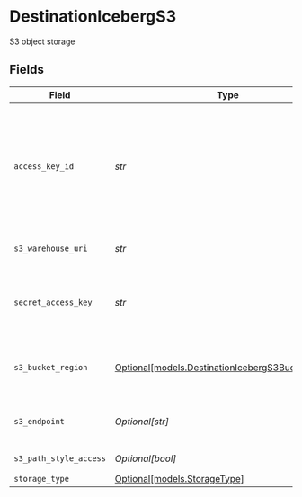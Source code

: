 # DestinationIcebergS3

S3 object storage


## Fields

| Field                                                                                                                                                                                                                                              | Type                                                                                                                                                                                                                                               | Required                                                                                                                                                                                                                                           | Description                                                                                                                                                                                                                                        | Example                                                                                                                                                                                                                                            |
| -------------------------------------------------------------------------------------------------------------------------------------------------------------------------------------------------------------------------------------------------- | -------------------------------------------------------------------------------------------------------------------------------------------------------------------------------------------------------------------------------------------------- | -------------------------------------------------------------------------------------------------------------------------------------------------------------------------------------------------------------------------------------------------- | -------------------------------------------------------------------------------------------------------------------------------------------------------------------------------------------------------------------------------------------------- | -------------------------------------------------------------------------------------------------------------------------------------------------------------------------------------------------------------------------------------------------- |
| `access_key_id`                                                                                                                                                                                                                                    | *str*                                                                                                                                                                                                                                              | :heavy_check_mark:                                                                                                                                                                                                                                 | The access key ID to access the S3 bucket. Airbyte requires Read and Write permissions to the given bucket. Read more <a href="https://docs.aws.amazon.com/general/latest/gr/aws-sec-cred-types.html#access-keys-and-secret-access-keys">here</a>. | A012345678910EXAMPLE                                                                                                                                                                                                                               |
| `s3_warehouse_uri`                                                                                                                                                                                                                                 | *str*                                                                                                                                                                                                                                              | :heavy_check_mark:                                                                                                                                                                                                                                 | The Warehouse Uri for Iceberg                                                                                                                                                                                                                      | s3a://my-bucket/path/to/warehouse                                                                                                                                                                                                                  |
| `secret_access_key`                                                                                                                                                                                                                                | *str*                                                                                                                                                                                                                                              | :heavy_check_mark:                                                                                                                                                                                                                                 | The corresponding secret to the access key ID. Read more <a href="https://docs.aws.amazon.com/general/latest/gr/aws-sec-cred-types.html#access-keys-and-secret-access-keys">here</a>                                                               | a012345678910ABCDEFGH/AbCdEfGhEXAMPLEKEY                                                                                                                                                                                                           |
| `s3_bucket_region`                                                                                                                                                                                                                                 | [Optional[models.DestinationIcebergS3BucketRegion]](../models/destinationicebergs3bucketregion.md)                                                                                                                                                 | :heavy_minus_sign:                                                                                                                                                                                                                                 | The region of the S3 bucket. See <a href="https://docs.aws.amazon.com/AWSEC2/latest/UserGuide/using-regions-availability-zones.html#concepts-available-regions">here</a> for all region codes.                                                     |                                                                                                                                                                                                                                                    |
| `s3_endpoint`                                                                                                                                                                                                                                      | *Optional[str]*                                                                                                                                                                                                                                    | :heavy_minus_sign:                                                                                                                                                                                                                                 | Your S3 endpoint url. Read more <a href="https://docs.aws.amazon.com/general/latest/gr/s3.html#:~:text=Service%20endpoints-,Amazon%20S3%20endpoints,-When%20you%20use">here</a>                                                                    | http://localhost:9000                                                                                                                                                                                                                              |
| `s3_path_style_access`                                                                                                                                                                                                                             | *Optional[bool]*                                                                                                                                                                                                                                   | :heavy_minus_sign:                                                                                                                                                                                                                                 | Use path style access                                                                                                                                                                                                                              | true                                                                                                                                                                                                                                               |
| `storage_type`                                                                                                                                                                                                                                     | [Optional[models.StorageType]](../models/storagetype.md)                                                                                                                                                                                           | :heavy_minus_sign:                                                                                                                                                                                                                                 | N/A                                                                                                                                                                                                                                                |                                                                                                                                                                                                                                                    |
